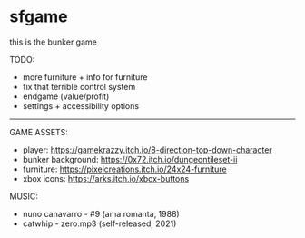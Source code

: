 # sfgame

this is the bunker game

TODO:
- more furniture + info for furniture
- fix that terrible control system
- endgame (value/profit)
- settings + accessibility options
---
GAME ASSETS:
- player: https://gamekrazzy.itch.io/8-direction-top-down-character
- bunker background: https://0x72.itch.io/dungeontileset-ii
- furniture: https://pixelcreations.itch.io/24x24-furniture
- xbox icons: https://arks.itch.io/xbox-buttons

MUSIC:
- nuno canavarro - #9 (ama romanta, 1988)
- catwhip - zero.mp3 (self-released, 2021)